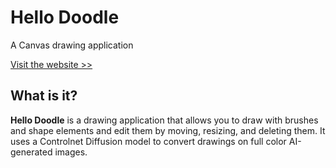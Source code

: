 # Hello Doodle

A Canvas drawing application

[Visit the website >>](https://hello-doodle.vercel.app/)

## What is it?

**Hello Doodle** is a drawing application that allows you to draw with brushes and shape elements and edit them by moving, resizing, and deleting them.
It uses a Controlnet Diffusion model to convert drawings on full color AI-generated images.

